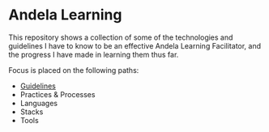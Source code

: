 # Andela Learning

This repository shows a collection of some of the technologies and guidelines I have to know to be an effective Andela Learning Facilitator, and the progress I have made in learning them thus far.

Focus is placed on the following paths:
* [Guidelines](/Guidelines)
* Practices & Processes
* Languages
* Stacks
* Tools
